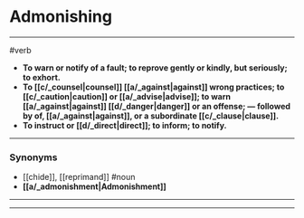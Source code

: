 # Admonishing
---
#verb
- **To warn or notify of a fault; to reprove gently or kindly, but seriously; to exhort.**
- **To [[c/_counsel|counsel]] [[a/_against|against]] wrong practices; to [[c/_caution|caution]] or [[a/_advise|advise]]; to warn [[a/_against|against]] [[d/_danger|danger]] or an offense; — followed by of, [[a/_against|against]], or a subordinate [[c/_clause|clause]].**
- **To instruct or [[d/_direct|direct]]; to inform; to notify.**
---
### Synonyms
- [[chide]], [[reprimand]]
#noun
- **[[a/_admonishment|Admonishment]]**
---
---
